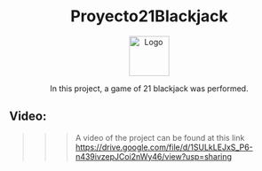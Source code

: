 <h1 align="center">Proyecto21Blackjack</h1>
<p align="center">
<a href="https://www.google.com/url?sa=i&url=https%3A%2F%2Ficonos8.es%2Ficons%2Fset%2Fblackjack--blue&psig=AOvVaw2KBNPwRVqmQ63Lk-P9VANH&ust=1626461421317000&source=images&cd=vfe&ved=0CAsQjRxqFwoTCICUhJTf5fECFQAAAAAdAAAAABAD">
 <img src="https://img.icons8.com/plasticine/100/4a90e2/spades.png" alt="Logo" width=72 height=72 />
  </a>

  <p align="center">
    In this project, a game of 21 blackjack was performed. 
 
  </p>
</p>

## Video:
>>>A video of the project can be found at this link
>>> https://drive.google.com/file/d/1SULkLEJxS_P6-n439ivzepJCoi2nWy46/view?usp=sharing

